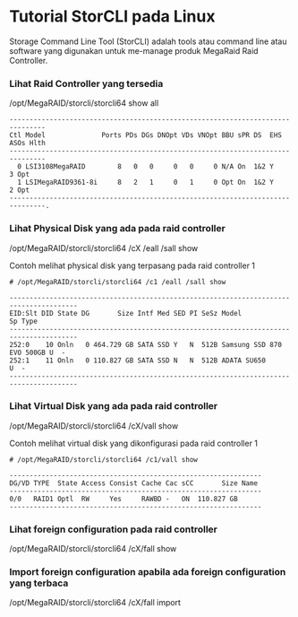 # Tutorial StorCLI pada Linux
Storage Command Line Tool (StorCLI) adalah tools atau command line atau software yang digunakan untuk me-manage produk MegaRaid Raid Controller.

### Lihat Raid Controller yang tersedia
/opt/MegaRAID/storcli/storcli64 show all
```
-------------------------------------------------------------------------------
Ctl Model              Ports PDs DGs DNOpt VDs VNOpt BBU sPR DS  EHS ASOs Hlth
-------------------------------------------------------------------------------
  0 LSI3108MegaRAID        8   0   0     0   0     0 N/A On  1&2 Y      3 Opt
  1 LSIMegaRAID9361-8i     8   2   1     0   1     0 Opt On  1&2 Y      2 Opt
-------------------------------------------------------------------------------.
```

### Lihat Physical Disk yang ada pada raid controller 
/opt/MegaRAID/storcli/storcli64 /cX /eall /sall show

Contoh melihat physical disk yang terpasang pada raid controller 1
```
# /opt/MegaRAID/storcli/storcli64 /c1 /eall /sall show

---------------------------------------------------------------------------------------
EID:Slt DID State DG       Size Intf Med SED PI SeSz Model                     Sp Type
---------------------------------------------------------------------------------------
252:0    10 Onln   0 464.729 GB SATA SSD Y   N  512B Samsung SSD 870 EVO 500GB U  -
252:1    11 Onln   0 110.827 GB SATA SSD N   N  512B ADATA SU650               U  -
---------------------------------------------------------------------------------------
```

### Lihat Virtual Disk yang ada pada raid controller
/opt/MegaRAID/storcli/storcli64 /cX/vall show

Contoh melihat virtual disk yang dikonfigurasi pada raid controller 1
```
# /opt/MegaRAID/storcli/storcli64 /c1/vall show

---------------------------------------------------------------
DG/VD TYPE  State Access Consist Cache Cac sCC       Size Name
---------------------------------------------------------------
0/0   RAID1 Optl  RW     Yes     RAWBD -   ON  110.827 GB
---------------------------------------------------------------
```

### Lihat foreign configuration pada raid controller
/opt/MegaRAID/storcli/storcli64 /cX/fall show

### Import foreign configuration apabila ada foreign configuration yang terbaca
/opt/MegaRAID/storcli/storcli64 /cX/fall import
